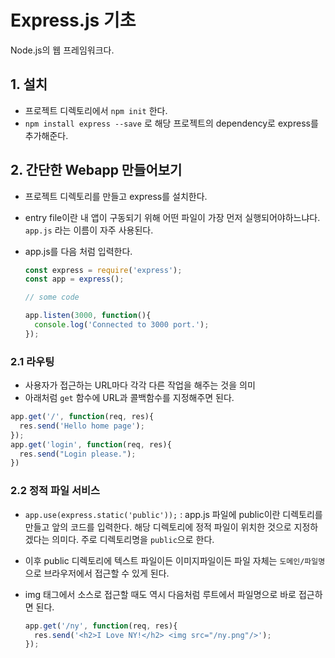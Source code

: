 # Express.js 기초

Node.js의 웹 프레임워크다.

## 1. 설치

- 프로젝트 디렉토리에서 `npm init` 한다.
- `npm install express --save` 로 해당 프로젝트의 dependency로 express를 추가해준다.

## 2. 간단한 Webapp 만들어보기

- 프로젝트 디렉토리를 만들고 express를 설치한다.
- entry file이란 내 앱이 구동되기 위해 어떤 파일이 가장 먼저 실행되어야하느냐다. `app.js` 라는 이름이 자주 사용된다.
- app.js를 다음 처럼 입력한다.

    ```js
    const express = require('express');
    const app = express();

    // some code

    app.listen(3000, function(){
      console.log('Connected to 3000 port.');
    });
    ```

### 2.1 라우팅

- 사용자가 접근하는 URL마다 각각 다른 작업을 해주는 것을 의미
- 아래처럼 `get` 함수에 URL과 콜백함수를 지정해주면 된다.

```js
app.get('/', function(req, res){
  res.send('Hello home page');
});
app.get('login', function(req, res){
  res.send("Login please.");
})
```

### 2.2 정적 파일 서비스

- `app.use(express.static('public'));` : app.js 파일에 public이란 디렉토리를 만들고 앞의 코드를 입력한다. 해당 디렉토리에 정적 파일이 위치한 것으로 지정하겠다는 의미다. 주로 디렉토리명을 `public`으로 한다.
- 이후 public 디렉토리에 텍스트 파일이든 이미지파일이든 파일 자체는 `도메인/파일명`으로 브라우저에서 접근할 수 있게 된다.
- img 태그에서 소스로 접근할 때도 역시 다음처럼 루트에서 파일명으로 바로 접근하면 된다.

    ```js
    app.get('/ny', function(req, res){
      res.send('<h2>I Love NY!</h2> <img src="/ny.png"/>');
    });
    ```
